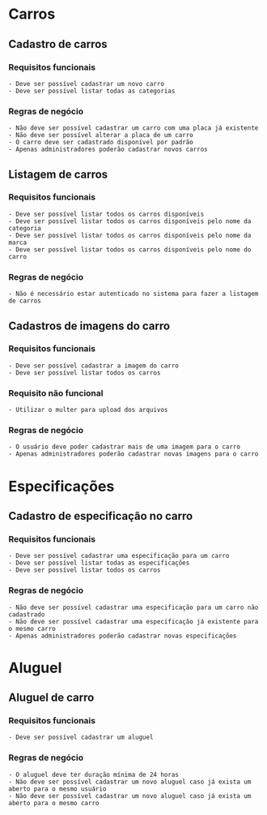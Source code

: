 # Carros

## Cadastro de carros

### Requisitos funcionais
    - Deve ser possível cadastrar um novo carro
    - Deve ser possível listar todas as categorias

### Regras de negócio
    - Não deve ser possível cadastrar um carro com uma placa já existente
    - Não deve ser possível alterar a placa de um carro
    - O carro deve ser cadastrado disponível por padrão
    - Apenas administradores poderão cadastrar novos carros

## Listagem de carros

### Requisitos funcionais
    - Deve ser possível listar todos os carros disponíveis
    - Deve ser possível listar todos os carros disponíveis pelo nome da categoria
    - Deve ser possível listar todos os carros disponíveis pelo nome da marca
    - Deve ser possível listar todos os carros disponíveis pelo nome do carro

### Regras de negócio
    - Não é necessário estar autenticado no sistema para fazer a listagem de carros

## Cadastros de imagens do carro

### Requisitos funcionais
    - Deve ser possível cadastrar a imagem do carro
    - Deve ser possível listar todos os carros

### Requisito não funcional
    - Utilizar o multer para upload dos arquivos

### Regras de negócio
    - O usuário deve poder cadastrar mais de uma imagem para o carro
    - Apenas administradores poderão cadastrar novas imagens para o carro

# Especificações

## Cadastro de especificação no carro

### Requisitos funcionais
    - Deve ser possível cadastrar uma especificação para um carro
    - Deve ser possível listar todas as especificações
    - Deve ser possível listar todos os carros

### Regras de negócio
    - Não deve ser possível cadastrar uma especificação para um carro não cadastrado
    - Não deve ser possível cadastrar uma especificação já existente para o mesmo carro
    - Apenas administradores poderão cadastrar novas especificações

# Aluguel

## Aluguel de carro

### Requisitos funcionais
    - Deve ser possível cadastrar um aluguel

### Regras de negócio
    - O aluguel deve ter duração mínima de 24 horas
    - Não deve ser possível cadastrar um novo aluguel caso já exista um aberto para o mesmo usuário
    - Não deve ser possível cadastrar um novo aluguel caso já exista um aberto para o mesmo carro